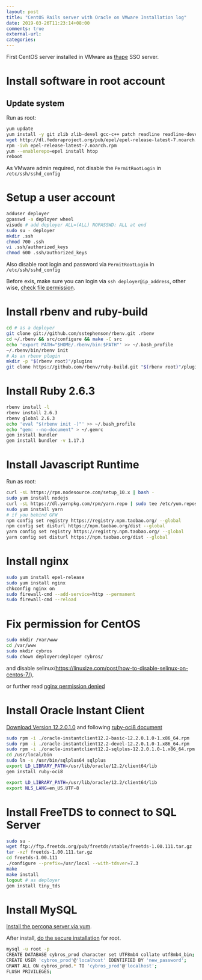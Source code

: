 ```yaml
---
layout: post
title: "CentOS Rails server with Oracle on VMware Installation log"
date: 2019-03-26T11:23:14+08:00
comments: true
external-url:
categories:
---
```



First CentOS server installed in VMware as [thape](https://github.com/thape-cn/oauth2id) SSO server.

# Install software in root account

## Update system

Run as root:

```bash
yum update
yum install -y git zlib zlib-devel gcc-c++ patch readline readline-devel libyaml-devel libffi-devel openssl-devel make bzip2 autoconf automake libtool bison curl sqlite-devel
wget http://dl.fedoraproject.org/pub/epel/epel-release-latest-7.noarch.rpm
rpm -ivh epel-release-latest-7.noarch.rpm
yum --enablerepo=epel install htop
reboot
```

As VMware admin required, not disable the `PermitRootLogin` in `/etc/ssh/sshd_config`

# Setup a user account

```bash
adduser deployer
gpasswd -a deployer wheel
visudo # add deployer ALL=(ALL) NOPASSWD: ALL at end
sudo su - deployer
mkdir .ssh
chmod 700 .ssh
vi .ssh/authorized_keys
chmod 600 .ssh/authorized_keys
```

Also disable root login and password via `PermitRootLogin` in `/etc/ssh/sshd_config`

Before exis, make sure you can login via `ssh deployer@ip_address`, other wise, [check file permission](https://unix.stackexchange.com/a/36687/303385).

# Install rbenv and ruby-build

```bash
cd # as a deployer
git clone git://github.com/sstephenson/rbenv.git .rbenv
cd ~/.rbenv && src/configure && make -C src
echo 'export PATH="$HOME/.rbenv/bin:$PATH"' >> ~/.bash_profile
~/.rbenv/bin/rbenv init
# As an rbenv plugin
mkdir -p "$(rbenv root)"/plugins
git clone https://github.com/rbenv/ruby-build.git "$(rbenv root)"/plugins/ruby-build
```

# Install Ruby 2.6.3

```bash
rbenv install -l
rbenv install 2.6.3
rbenv global 2.6.3
echo 'eval "$(rbenv init -)"' >> ~/.bash_profile
echo "gem: --no-document" > ~/.gemrc
gem install bundler
gem install bundler -v 1.17.3
```

# Install Javascript Runtime

Run as root:

```bash
curl -sL https://rpm.nodesource.com/setup_10.x | bash -
sudo yum install nodejs
curl -sL https://dl.yarnpkg.com/rpm/yarn.repo | sudo tee /etc/yum.repos.d/yarn.repo
sudo yum install yarn
# if you behind GFW
npm config set registry https://registry.npm.taobao.org/ --global
npm config set disturl https://npm.taobao.org/dist --global
yarn config set registry https://registry.npm.taobao.org/ --global
yarn config set disturl https://npm.taobao.org/dist --global
```

# Install nginx

```bash
sudo yum install epel-release
sudo yum install nginx
chkconfig nginx on
sudo firewall-cmd --add-service=http --permanent
sudo firewall-cmd --reload
```

# Fix permission for CentOS

```bash
sudo mkdir /var/www
cd /var/www
sudo mkdir cybros
sudo chown deployer:deployer cybros/
```

and disable selinux(https://linuxize.com/post/how-to-disable-selinux-on-centos-7/),

or further read [nginx permission denied](https://stackoverflow.com/questions/23948527/13-permission-denied-while-connecting-to-upstreamnginx)

# Install Oracle Instant Client

[Download Version 12.2.0.1.0](https://www.oracle.com/technetwork/topics/linuxx86-64soft-092277.html) and following [ruby-oci8 document](https://github.com/kubo/ruby-oci8/blob/master/docs/install-instant-client.md#install-oracle-instant-client-packages)

```bash
sudo rpm -i ./oracle-instantclient12.2-basic-12.2.0.1.0-1.x86_64.rpm
sudo rpm -i ./oracle-instantclient12.2-devel-12.2.0.1.0-1.x86_64.rpm
sudo rpm -i ./oracle-instantclient12.2-sqlplus-12.2.0.1.0-1.x86_64.rpm
cd /usr/local/bin
sudo ln -s /usr/bin/sqlplus64 sqlplus
export LD_LIBRARY_PATH=/usr/lib/oracle/12.2/client64/lib
gem install ruby-oci8
```

```bash Append to ~/.bashrc
export LD_LIBRARY_PATH=/usr/lib/oracle/12.2/client64/lib
export NLS_LANG=en_US.UTF-8
```

# Install FreeTDS to connect to SQL Server

```bash
sudo su -
wget ftp://ftp.freetds.org/pub/freetds/stable/freetds-1.00.111.tar.gz
tar -xzf freetds-1.00.111.tar.gz
cd freetds-1.00.111
./configure --prefix=/usr/local --with-tdsver=7.3
make
make install
logout # as deployer
gem install tiny_tds
```

# Install MySQL

[Install the percona server via yum](https://www.percona.com/doc/percona-server/5.7/installation/yum_repo.html).

After install, [do the secure installation](https://stackoverflow.com/questions/36028166/can-not-connect-to-mysql-server-percona) for root.

```bash
mysql -u root -p
CREATE DATABASE cybros_prod character set UTF8mb4 collate utf8mb4_bin;
CREATE USER 'cybros_prod'@'localhost' IDENTIFIED BY 'new_password';
GRANT ALL ON cybros_prod.* TO 'cybros_prod'@'localhost';
FLUSH PRIVILEGES;
```

